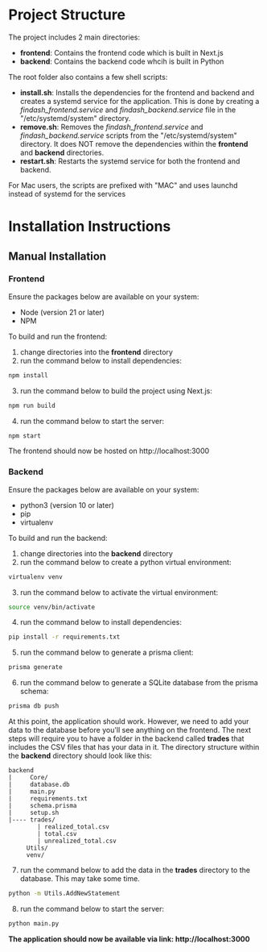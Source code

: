 # Project Structure

The project includes 2 main directories:

-   **frontend**: Contains the frontend code which is built in Next.js
-   **backend**: Contains the backend code whcih is built in Python

The root folder also contains a few shell scripts:

-   **install.sh**: Installs the dependencies for the frontend and backend and creates a systemd service for the application. This is done by creating a _findash_frontend.service_ and _findash_backend.service_ file in the "/etc/systemd/system" directory.
-   **remove.sh**: Removes the _findash_frontend.service_ and _findash_backend.service_ scripts from the "/etc/systemd/system" directory. It does NOT remove the dependencies within the **frontend** and **backend** directories.
-   **restart.sh**: Restarts the systemd service for both the frontend and backend.

For Mac users, the scripts are prefixed with "MAC" and uses launchd instead of systemd for the services

# Installation Instructions

## Manual Installation

### Frontend

Ensure the packages below are available on your system:

-   Node (version 21 or later)
-   NPM

To build and run the frontend:

1. change directories into the **frontend** directory
2. run the command below to install dependencies:

```bash
npm install
```

3. run the command below to build the project using Next.js:

```bash
npm run build
```

4. run the command below to start the server:

```bash
npm start
```

The frontend should now be hosted on http://localhost:3000

### Backend

Ensure the packages below are available on your system:

-   python3 (version 10 or later)
-   pip
-   virtualenv

To build and run the backend:

1. change directories into the **backend** directory
2. run the command below to create a python virtual environment:

```bash
virtualenv venv
```

3. run the command below to activate the virtual environment:

```bash
source venv/bin/activate
```

4. run the command below to install dependencies:

```bash
pip install -r requirements.txt
```

5. run the command below to generate a prisma client:

```bash
prisma generate
```

6. run the command below to generate a SQLite database from the prisma schema:

```bash
prisma db push
```

At this point, the application should work. However, we need to add your data to the database before you'll see anything on the frontend. The next steps will require you to have a folder in the backend called **trades** that includes the CSV files that has your data in it. The directory structure within the **backend** directory should look like this:

```
backend
|     Core/
|     database.db
|     main.py
|     requirements.txt
|     schema.prisma
|     setup.sh
|---- trades/
        | realized_total.csv
        | total.csv
        | unrealized_total.csv
     Utils/
     venv/
```

7. run the command below to add the data in the **trades** directory to the database. This may take some time.

```bash
python -m Utils.AddNewStatement
```

8. run the command below to start the server:

```bash
python main.py
```

**The application should now be available via link: http://localhost:3000**
